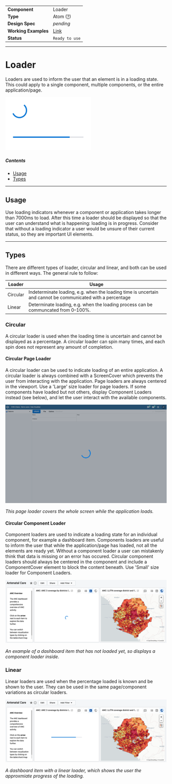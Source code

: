 | |  |
|-------------|------------------|
| **Component** | Loader |
| **Type** | Atom ([?](http://atomicdesign.bradfrost.com/chapter-2/))|
| **Design Spec** | *pending* |
| **Working Examples** | [Link](https://ui-core.dhis2.nu/demo/?path=/story/circularloader--default) |
| **Status** | `Ready to use` |

---

# Loader

Loaders are used to inform the user that an element is in a loading state. This could apply to a single component, multiple components, or the entire application/page.

![example loading indicators](../images/loader.png)

##### Contents

- [Usage](#usage)
- [Types](#types)

---

## Usage

Use loading indicators whenever a component or application takes longer than 7000ms to load. After this time a loader should be displayed so that the user can understand what is happening: loading is in progress. Consider that without a loading indicator a user would be unsure of their current status, so they are important UI elements.

---

## Types

There are different types of loader, circular and linear, and both can be used in different ways. The general rule to follow:

Loader | Usage
------ | -----
Circular | Indeterminate loading, e.g. when the loading time is uncertain and cannot be communicated with a percentage
Linear  | Determinate loading, e.g. when the loading process can be communcated from 0–100%.

### Circular
A circular loader is used when the loading time is uncertain and cannot be displayed as a percentage. A circular loader can spin many times, and each spin does not represent any amount of completion.

#### Circular Page Loader
A circular loader can be used to indicate loading of an entire application. A circular loader is always combined with a ScreenCover which prevents the user from interacting with the application. Page loaders are always centered in the viewport. Use a 'Large' size loader for page loaders. If some components have loaded but not others, display Component Loaders instead (see below), and let the user interact with the available components.

![Page loader example](../images/pageloader.png)

*This page loader covers the whole screen while the application loads.*

#### Circular Component Loader
Component loaders are used to indicate a loading state for an individual component, for example a dashboard item. Components loaders are useful to inform the user that while the application/page has loaded, not all the elements are ready yet. Without a component loader a user can mistakenly think that data is missing or an error has occured. Circular component loaders should always be centered in the component and include a ComponentCover element to block the content beneath. Use 'Small' size loader for Component Loaders.

![Component loader example](../images/componentloader.png)

*An example of a dashboard item that has not loaded yet, so displays a component loader inside.*

### Linear
Linear loaders are used when the percentage loaded is known and be shown to the user. They can be used in the same page/component variations as circular loaders.

![Component Linear loader example](../images/componentloaderlinear.png)

*A dashboard item with a linear loader, which shows the user the approxmiate progress of the loading.*
